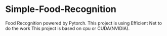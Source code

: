 # Simple-Food-Recognition
Food Recognition powered by Pytorch.
This project is using Efficient Net to do the work
This project is based on cpu or CUDA(NVIDIA).